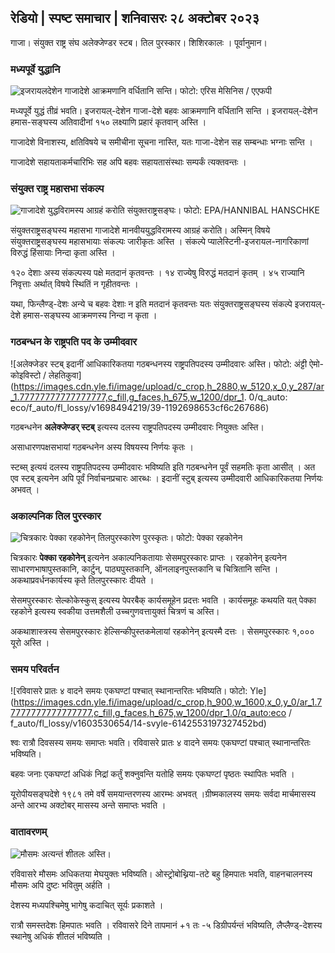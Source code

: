## रेडियो \| स्पष्ट समाचार \| शनिवासरः २८ अक्टोबर २०२३

गाजा। संयुक्त राष्ट्र संघ अलेक्जेण्डर स्टब। तिल पुरस्कार। शिशिरकालः । पूर्वानुमान।

### मध्यपूर्वे युद्धानि

![इजरायलदेशेन गाजादेशे आक्रमणानि वर्धितानि सन्ति। फोटो: एरिस मेसिनिस / एएफपी](https://images.cdn.yle.fi/image/upload/c_crop,h_2880,w_5120,x_0,y_531/ar_1.7777777777777777,c_fill,g_faces,h_675,w_1200/dpr_1.0/q_auto:eco/f_auto/fl_lossy/v1698410872/39-1192351653bb10bf0b47)

मध्यपूर्वे युद्धं तीव्रं भवति। इजरायल्-देशेन गाजा-देशे बहवः आक्रमणानि वर्धितानि सन्ति । इजरायल्-देशेन हमास-सङ्घस्य अतिवादीनां १५० लक्ष्याणि प्रहारं कृतवान् अस्ति ।

गाजादेशे विनाशस्य, क्षतिविषये च समीचीना सूचना नास्ति, यतः गाजा-देशेन सह सम्बन्धाः भग्नाः सन्ति ।

गाजादेशे सहायताकर्मचारिभिः सह अपि बहवः सहायतासंस्थाः सम्पर्कं त्यक्तवन्तः ।

### संयुक्त राष्ट्र महासभा संकल्प

![गाजादेशे युद्धविरामस्य आग्रहं करोति संयुक्तराष्ट्रसङ्घः। फोटो: EPA/HANNIBAL HANSCHKE](https://images.cdn.yle.fi/image/upload/c_crop,h_3150,w_5600,x_0,y_268/ar_1.77777777777777777,c_fill,g_faces,h_675,w_1200/dpr_1.0/q_auto:eco/f_auto/fl_lossy/v1698499380/39-1192714653d0ab7d4d4c)

संयुक्तराष्ट्रसङ्घस्य महासभा गाजादेशे मानवीययुद्धविरामस्य आग्रहं करोति। अस्मिन् विषये संयुक्तराष्ट्रसङ्घस्य महासभायाः संकल्पः जारीकृतः अस्ति । संकल्पे प्यालेस्टिनी-इजरायल-नागरिकाणां विरुद्धं हिंसायाः निन्दा कृता अस्ति ।

१२० देशाः अस्य संकल्पस्य पक्षे मतदानं कृतवन्तः । १४ राज्येषु विरुद्धं मतदानं कृतम् । ४५ राज्यानि निवृत्ताः अर्थात् विषये स्थितिं न गृहीतवन्तः ।

यथा, फिन्लैण्ड्-देशः अन्ये च बहवः देशाः न इति मतदानं कृतवन्तः यतः संयुक्तराष्ट्रसङ्घस्य संकल्पे इजरायल्-देशे हमास-सङ्घस्य आक्रमणस्य निन्दा न कृता ।

### गठबन्धन के राष्ट्रपति पद के उम्मीदवार

![अलेक्जेडर स्टब् इदानीं आधिकारिकतया गठबन्धनस्य राष्ट्रपतिपदस्य उम्मीदवारः अस्ति। फोटो: अंट्टी ऐमो-कोइविस्टो / लेहतिकुवा] (https://images.cdn.yle.fi/image/upload/c_crop,h_2880,w_5120,x_0,y_287/ar_1.77777777777777777,c_fill,g_faces,h_675,w_1200/dpr_1. 0/q_auto: eco/f_auto/fl_lossy/v1698494219/39-1192698653cf6c267686)

गठबन्धनेन **अलेक्जेण्डर् स्टब्** इत्यस्य दलस्य राष्ट्रपतिपदस्य उम्मीदवारः नियुक्तः अस्ति।

असाधारणपक्षसभायां गठबन्धनेन अस्य विषयस्य निर्णयः कृतः ।

स्टब्स् इत्ययं दलस्य राष्ट्रपतिपदस्य उम्मीदवारः भविष्यति इति गठबन्धनेन पूर्वं सहमतिः कृता आसीत् । अत एव स्टब् इत्यनेन अपि पूर्वं निर्वाचनप्रचारः आरब्धः । इदानीं स्टुब् इत्यस्य उम्मीदवारी आधिकारिकतया निर्णयः अभवत् ।

### अकाल्पनिक तिल पुरस्कार

![चित्रकारः पेक्का रहकोनेन् तिलपुरस्कारेण पुरस्कृतः। फोटो: पेक्का रहकोनेन](https://images.cdn.yle.fi/image/upload/c_crop,h_861,w_1531,x_2,y_65/ar_1.7777777777777777,c_fill,g_faces,h_675,w_1200/dpr_1.0/q_auto:इको/f_auto/fl_lossy/v1698504762/39-1192741653d1f5e2611a)

चित्रकारः **पेक्का रहकोनेन्** इत्यनेन अकाल्पनिकतायाः सेसमपुरस्कारः प्राप्तः । रहकोनेन् इत्यनेन साधारणभाषापुस्तकानि, कार्टुन्, पाठ्यपुस्तकानि, ऑनलाइनपुस्तकानि च चित्रितानि सन्ति । अकथाप्रवर्धनकार्यस्य कृते तिलपुरस्कारः दीयते ।

सेसमपुरस्कारः सेल्कोकेस्कुस् इत्यस्य पेपरबैक् कार्यसमूहेन प्रदत्तः भवति । कार्यसमूहः कथयति यत् पेक्का रहकोने इत्यस्य स्वकीया उत्तमशैली उच्चगुणवत्तायुक्तं चित्रणं च अस्ति।

अकथाशास्त्रस्य सेसमपुरस्कारः हेल्सिन्कीपुस्तकमेलायां रहकोनेन् इत्यस्मै दत्तः । सेसमपुरस्कारः १,००० यूरो अस्ति ।

### समय परिवर्तन

![रविवासरे प्रातः ४ वादने समयः एकघण्टां पश्चात् स्थानान्तरितः भविष्यति। फोटो: Yle] (https://images.cdn.yle.fi/image/upload/c_crop,h_900,w_1600,x_0,y_0/ar_1.77777777777777777,c_fill,g_faces,h_675,w_1200/dpr_1.0/q_auto:eco / f_auto/fl_lossy/v1603530654/14-svyle-6142553197327452bd)

श्वः रात्रौ दिवसस्य समयः समाप्तः भवति। रविवासरे प्रातः ४ वादने समयः एकघण्टां पश्चात् स्थानान्तरितः भविष्यति।

बहवः जनाः एकघण्टां अधिकं निद्रां कर्तुं शक्नुवन्ति यतोहि समयः एकघण्टां पृष्ठतः स्थापितः भवति ।

यूरोपीयसङ्घदेशे १९८१ तमे वर्षे समयान्तरणस्य आरम्भः अभवत् ।ग्रीष्मकालस्य समयः सर्वदा मार्चमासस्य अन्ते आरभ्य अक्टोबर् मासस्य अन्ते समाप्तः भवति ।

### वातावरणम्‌

![मौसमः अत्यन्तं शीतलः अस्ति।](https://images.cdn.yle.fi/image/upload/c_crop,h_1080,w_1919,x_0,y_0/ar_1.7777777777777777,c_fill,g_faces,h_675,w_1200/dpr_1.0/q_auto:eco/f_auto/fl_lossy/v1698504972/39-1192742653d20d3625ce)

रविवासरे मौसमः अधिकतया मेघयुक्तः भविष्यति। ओस्ट्रोबोथ्निया-तटे बहु हिमपातः भवति, वाहनचालनस्य मौसमः अपि दुष्टः भवितुम् अर्हति ।

देशस्य मध्यपश्चिमेषु भागेषु कदाचित् सूर्यः प्रकाशते ।

रात्रौ समस्तदेशः हिमपातः भवति । रविवासरे दिने तापमानं +१ तः -५ डिग्रीपर्यन्तं भविष्यति, लैप्लैण्ड्-देशस्य स्थानेषु अधिकं शीतलं भविष्यति ।
